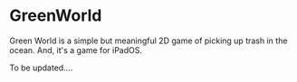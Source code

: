 # GreenWorld
Green World is a simple but meaningful 2D game of picking up trash in the ocean. And, it's a game for iPadOS.


To be updated....
